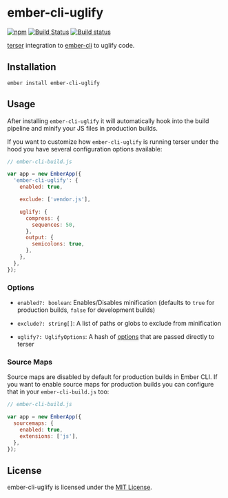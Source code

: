 
ember-cli-uglify
==============================================================================

[![npm](https://img.shields.io/npm/v/ember-cli-uglify.svg)](https://www.npmjs.com/package/ember-cli-uglify)
[![Build Status](https://travis-ci.org/ember-cli/ember-cli-uglify.svg?branch=master)](https://travis-ci.org/ember-cli/ember-cli-uglify)
[![Build status](https://ci.appveyor.com/api/projects/status/xbx40pk5b4ykawjh/branch/master?svg=true)](https://ci.appveyor.com/project/embercli/ember-cli-uglify/branch/master)

[terser](https://github.com/terser/terser) integration to 
[ember-cli](http://cli.emberjs.com/) to uglify code.


Installation
------------------------------------------------------------------------------

```
ember install ember-cli-uglify
```

Usage
------------------------------------------------------------------------------

After installing `ember-cli-uglify` it will automatically hook into the build
pipeline and minify your JS files in production builds.

If you want to customize how `ember-cli-uglify` is running terser under the
hood you have several configuration options available:

```js
// ember-cli-build.js

var app = new EmberApp({
  'ember-cli-uglify': {
    enabled: true,

    exclude: ['vendor.js'],

    uglify: {
      compress: {
        sequences: 50,
      },
      output: {
        semicolons: true,
      },
    },
  },
});
```


### Options

- `enabled?: boolean`: Enables/Disables minification (defaults to `true` for
  production builds, `false` for development builds)

- `exclude?: string[]`: A list of paths or globs to exclude from minification

- `uglify?: UglifyOptions`: A hash of [options](https://github.com/terser/terser#minify-options)
  that are passed directly to terser


### Source Maps

Source maps are disabled by default for production builds in Ember CLI. If you
want to enable source maps for production builds you can configure that in your
`ember-cli-build.js` too:

```js
// ember-cli-build.js

var app = new EmberApp({
  sourcemaps: {
    enabled: true,
    extensions: ['js'],
  },
});
```


License
------------------------------------------------------------------------------
ember-cli-uglify is licensed under the [MIT License](LICENSE.md).
